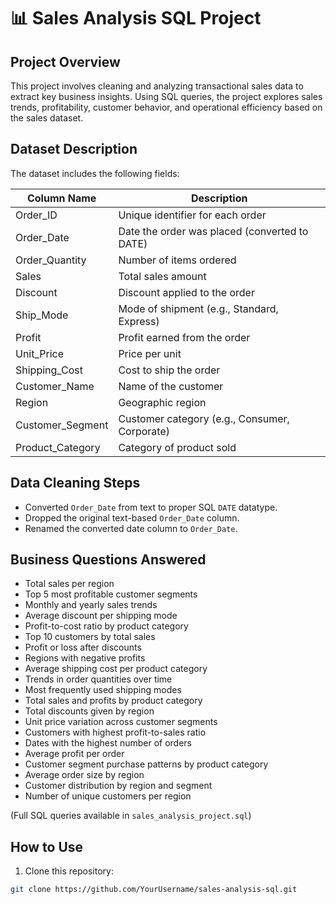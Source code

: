 # 📊 Sales Analysis SQL Project

## Project Overview  
This project involves cleaning and analyzing transactional sales data to extract key business insights. Using SQL queries, the project explores sales trends, profitability, customer behavior, and operational efficiency based on the sales dataset.

## Dataset Description  
The dataset includes the following fields:

| Column Name       | Description                                  |
|-------------------|----------------------------------------------|
| Order_ID          | Unique identifier for each order             |
| Order_Date        | Date the order was placed (converted to DATE)|
| Order_Quantity    | Number of items ordered                       |
| Sales             | Total sales amount                            |
| Discount          | Discount applied to the order                 |
| Ship_Mode         | Mode of shipment (e.g., Standard, Express)  |
| Profit            | Profit earned from the order                  |
| Unit_Price        | Price per unit                                |
| Shipping_Cost     | Cost to ship the order                        |
| Customer_Name     | Name of the customer                          |
| Region            | Geographic region                             |
| Customer_Segment  | Customer category (e.g., Consumer, Corporate)|
| Product_Category  | Category of product sold                       |

## Data Cleaning Steps  
- Converted `Order_Date` from text to proper SQL `DATE` datatype.  
- Dropped the original text-based `Order_Date` column.  
- Renamed the converted date column to `Order_Date`.

## Business Questions Answered  
- Total sales per region  
- Top 5 most profitable customer segments  
- Monthly and yearly sales trends  
- Average discount per shipping mode  
- Profit-to-cost ratio by product category  
- Top 10 customers by total sales  
- Profit or loss after discounts  
- Regions with negative profits  
- Average shipping cost per product category  
- Trends in order quantities over time  
- Most frequently used shipping modes  
- Total sales and profits by product category  
- Total discounts given by region  
- Unit price variation across customer segments  
- Customers with highest profit-to-sales ratio  
- Dates with the highest number of orders  
- Average profit per order  
- Customer segment purchase patterns by product category  
- Average order size by region  
- Customer distribution by region and segment  
- Number of unique customers per region  

(Full SQL queries available in `sales_analysis_project.sql`)

## How to Use  
1. Clone this repository:  
```bash
git clone https://github.com/YourUsername/sales-analysis-sql.git

